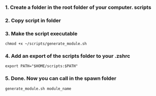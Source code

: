 ### 1. Create a folder in the root folder of your computer. scripts 

### 2. Copy script in folder

### 3. Make the script executable
```
chmod +x ~/scripts/generate_module.sh
```
### 4. Add an export of the scripts folder to your .zshrc
```
export PATH="$HOME/scripts:$PATH"
```
### 5. Done. Now you can call in the spawn folder
```
generate_module.sh module_name
```